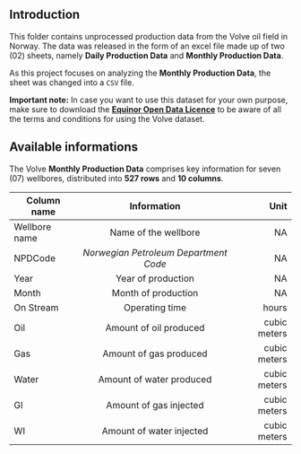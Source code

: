## Introduction
This folder contains unprocessed production data from the Volve oil field in Norway. The data was released in the form of an excel file made up of two (02) sheets, 
namely **Daily Production Data** and **Monthly Production Data**.

As this project focuses on analyzing the **Monthly Production Data**, the sheet was changed into a `CSV` file.

**Important note:** In case you want to use this dataset for your own purpose, make sure to download the 
**[Equinor Open Data Licence](https://www.equinor.com/content/dam/statoil/documents/what-we-do/Equinor-HRS-Terms-and-conditions-for-licence-to-data-Volve.pdf)** 
to be aware of all the terms and conditions for using the Volve dataset.

## Available informations
The Volve **Monthly Production Data** comprises key information for seven (07) wellbores, distributed into **527 rows** and **10 columns**.

| Column name        |  Information                           | Unit                       |
| ------------------ | :------------------------------------: |--------------------------: |
| Wellbore name      |  Name of the wellbore                  |NA                          |
| NPDCode            |  *Norwegian Petroleum Department Code* |NA                          |
| Year               |  Year of production                    |NA                          |
| Month              |  Month of production                   |NA                          |
| On Stream          |  Operating time                        |hours                       |
| Oil                |  Amount of oil produced                |cubic meters                |
| Gas                |  Amount of gas produced                |cubic meters                |
| Water              |  Amount of water produced              |cubic meters                |
| GI                 |  Amount of gas injected                |cubic meters                |
| WI                 |  Amount of water injected              |cubic meters                |
